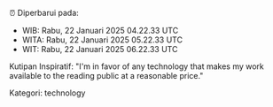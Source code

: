 ⏰ Diperbarui pada:
- WIB: Rabu, 22 Januari 2025 04.22.33 UTC
- WITA: Rabu, 22 Januari 2025 05.22.33 UTC
- WIT: Rabu, 22 Januari 2025 06.22.33 UTC

Kutipan Inspiratif:
"I'm in favor of any technology that makes my work available to the reading public at a reasonable price."


Kategori: technology

